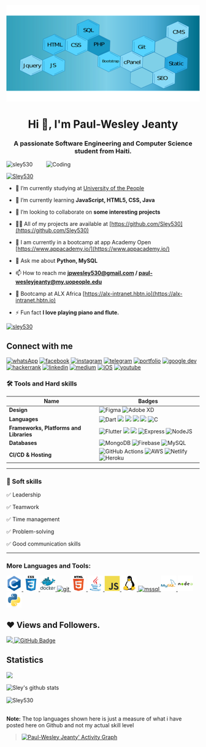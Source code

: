 
![MasterHead](https://github.com/CleevensCharlemagne/CleevensCharlemagne/blob/main/graphic-1552416_1280.png)
<h1 align="center">Hi 👋, I'm Paul-Wesley Jeanty</h1>
<h3 align="center">A passionate Software Engineering and Computer Science student from Haiti.</h3>
<img align= "right" alt="Coding" width="400" src="https://cdn.dribbble.com/users/1162077/screenshots/3848914/media/320984a9ca58b3c73274c9259ecf6de8.gif">

<p align="left"> <img src="https://komarev.com/ghpvc/?username=sley530&label=Profile%20views&color=0e75b6&style=flat" alt="sley530" /> </p>

<p align="left"> <a href="https://twitter.com/Sley530" target="blank"><img src="https://img.shields.io/twitter/follow/Sley530?logo=twitter&style=for-the-badge" alt="Sley530" /></a> </p>

- 🔭 I’m currently studying at [University of the People](https://uopeople.edu/)

- 🌱 I’m currently learning **JavaScript, HTML5, CSS, Java**

- 👯 I’m looking to collaborate on **some interesting projects**

- 👨‍💻 All of my projects are available at [https://github.com/Sley530](https://github.com/Sley530)

- 📝 I am currently in a bootcamp at app Academy Open [https://www.appacademy.io/](https://www.appacademy.io/)

- 💬 Ask me about **Python, MySQL**

- 📫 How to reach me **jpwesley530@gmail.com / paul-wesleyjeanty@my.uopeople.edu**

- 📄 Bootcamp at ALX Africa [https://alx-intranet.hbtn.io](https://alx-intranet.hbtn.io)

- ⚡ Fun fact **I love playing piano and flute.**

<p align="left"> <a href="https://github.com/ryo-ma/github-profile-trophy"><img src="https://github-profile-trophy.vercel.app/?username=sley530" alt="sley530" /></a> </p>

## Connect with me
[![whatsApp](https://img.shields.io/badge/WhatsApp-25D366?style=for-the-badge&logo=whatsapp&logoColor=white)](https://wa.me/message/GOGWNF3PPP6XG1)
[![facebook](https://img.shields.io/badge/Facebook-1877F2.svg?style=for-the-badge&logo=Facebook&logoColor=white)](https://fb.com/paul-chabbyjeanty)
[![instagram](https://img.shields.io/badge/instagram-1DA1F2?style=for-the-badge&logo=instagram&logoColor=white)](https://instagram.com/sley.530)
[![telegram](https://img.shields.io/badge/Telegram-26A5E4.svg?style=for-the-badge&logo=Telegram&logoColor=white)](t.me/sley530)
[![portfolio](https://img.shields.io/badge/my_portfolio-000?style=for-the-badge&logo=ko-fi&logoColor=white)](https://github.com/Sley530)
[![google dev](https://img.shields.io/badge/Google%20Cardboard-FF7143.svg?style=for-the-badge&logo=Google-Cardboard&logoColor=white)](https://g.dev/sley530)
[![hackerrank](https://img.shields.io/badge/HackerRank-00EA64.svg?style=for-the-badge&logo=HackerRank&logoColor=white)](https://www.hackerrank.com/@jpwesley530)
[![linkedin](https://img.shields.io/badge/linkedin-0A66C2?style=for-the-badge&logo=linkedin&logoColor=white)](https://linkedin.com/in/www.linkedin.com/in/paul-wesley-jeanty-89431b260)
[![medium](https://img.shields.io/badge/medium-fff?style=for-the-badge&logo=medium&logoColor=black)](sley530.medium.com)
[![iOS](https://img.shields.io/badge/iOS-000000.svg?style=for-the-badge&logo=iOS&logoColor=white)](jpwesley532@icloud.com)
[![youtube](https://img.shields.io/badge/youtube-ff0000?style=for-the-badge&logo=youtube&logoColor=white)](https://www.youtube.com/channel/UCcg-0DP-YMMaJgVC7gOFk1Q)

### 🛠 Tools and Hard skills

Name | Badges
--- | ---
**Design**  |  ![Figma](https://img.shields.io/badge/figma-%23F24E1E.svg?style=for-the-badge&logo=figma&logoColor=white) ![Adobe XD](https://img.shields.io/badge/Adobe%20XD-470137?style=for-the-badge&logo=Adobe%20XD&logoColor=#FF61F6)
**Languages**  |  ![Dart](https://img.shields.io/badge/dart-%230175C2.svg?style=for-the-badge&logo=dart&logoColor=white) <img src="https://img.shields.io/badge/JavaScript-323330?style=for-the-badge&logo=javascript&logoColor=F7DF1E" /> <img src="https://img.shields.io/badge/CSS3-1572B6?style=for-the-badge&logo=css3&logoColor=white" /> <img src="https://img.shields.io/badge/HTML5-E34F26?style=for-the-badge&logo=html5&logoColor=white" /> <img src="https://img.shields.io/badge/Python-3776AB.svg?style=for-the-badge&logo=Python&logoColor=white" /> ![C](https://img.shields.io/badge/c-%2300599C.svg?style=for-the-badge&logo=c&logoColor=white)
**Frameworks, Platforms and Libraries** | ![Flutter](https://img.shields.io/badge/Flutter-%2302569B.svg?style=for-the-badge&logo=Flutter&logoColor=white) <img src="https://img.shields.io/badge/Bootstrap-563D7C?style=for-the-badge&logo=bootstrap&logoColor=white" /> <img src="https://img.shields.io/badge/React-20232A?style=for-the-badge&logo=react&logoColor=61DAFB" /> ![Express](https://img.shields.io/badge/Express-000?style=for-the-badge&logo=express&logoColor=white) ![NodeJS](https://img.shields.io/badge/node.js-6DA55F?style=for-the-badge&logo=node.js&logoColor=white)
**Databases**  | ![MongoDB](https://img.shields.io/badge/MongoDB-%234ea94b.svg?style=for-the-badge&logo=mongodb&logoColor=white) ![Firebase](https://img.shields.io/badge/firebase-%23039BE5.svg?style=for-the-badge&logo=firebase) ![MySQL](https://img.shields.io/badge/mysql-%2300f.svg?style=for-the-badge&logo=mysql&logoColor=white)
**CI/CD & Hosting**   | ![GitHub Actions](https://img.shields.io/badge/github%20actions-%232671E5.svg?style=for-the-badge&logo=githubactions&logoColor=white) ![AWS](https://img.shields.io/badge/AWS-%23FF9900.svg?style=for-the-badge&logo=amazon-aws&logoColor=white) ![Netlify](https://img.shields.io/badge/netlify-%23000000.svg?style=for-the-badge&logo=netlify&logoColor=#00C7B7) ![Heroku](https://img.shields.io/badge/heroku-%23430098.svg?style=for-the-badge&logo=heroku&logoColor=white)
</p>

<hr>

### 👔 Soft skills

✅ Leadership

✅ Teamwork

✅ Time management

✅ Problem-solving

✅ Good communication skills

<hr>

### More Languages and Tools:
<p align="left"> <a href="https://www.cprogramming.com/" target="_blank" rel="noreferrer"> <img src="https://raw.githubusercontent.com/devicons/devicon/master/icons/c/c-original.svg" alt="c" width="40" height="40"/> </a> <a href="https://www.w3schools.com/css/" target="_blank" rel="noreferrer"> <img src="https://raw.githubusercontent.com/devicons/devicon/master/icons/css3/css3-original-wordmark.svg" alt="css3" width="40" height="40"/> </a> <a href="https://www.docker.com/" target="_blank" rel="noreferrer"> <img src="https://raw.githubusercontent.com/devicons/devicon/master/icons/docker/docker-original-wordmark.svg" alt="docker" width="40" height="40"/> </a> <a href="https://git-scm.com/" target="_blank" rel="noreferrer"> <img src="https://www.vectorlogo.zone/logos/git-scm/git-scm-icon.svg" alt="git" width="40" height="40"/> </a> <a href="https://www.w3.org/html/" target="_blank" rel="noreferrer"> <img src="https://raw.githubusercontent.com/devicons/devicon/master/icons/html5/html5-original-wordmark.svg" alt="html5" width="40" height="40"/> </a> <a href="https://www.java.com" target="_blank" rel="noreferrer"> <img src="https://raw.githubusercontent.com/devicons/devicon/master/icons/java/java-original.svg" alt="java" width="40" height="40"/> </a> <a href="https://developer.mozilla.org/en-US/docs/Web/JavaScript" target="_blank" rel="noreferrer"> <img src="https://raw.githubusercontent.com/devicons/devicon/master/icons/javascript/javascript-original.svg" alt="javascript" width="40" height="40"/> </a> <a href="https://www.linux.org/" target="_blank" rel="noreferrer"> <img src="https://raw.githubusercontent.com/devicons/devicon/master/icons/linux/linux-original.svg" alt="linux" width="40" height="40"/> </a> <a href="https://www.microsoft.com/en-us/sql-server" target="_blank" rel="noreferrer"> <img src="https://www.svgrepo.com/show/303229/microsoft-sql-server-logo.svg" alt="mssql" width="40" height="40"/> </a> <a href="https://www.mysql.com/" target="_blank" rel="noreferrer"> <img src="https://raw.githubusercontent.com/devicons/devicon/master/icons/mysql/mysql-original-wordmark.svg" alt="mysql" width="40" height="40"/> </a> <a href="https://nodejs.org" target="_blank" rel="noreferrer"> <img src="https://raw.githubusercontent.com/devicons/devicon/master/icons/nodejs/nodejs-original-wordmark.svg" alt="nodejs" width="40" height="40"/> </a> <a href="https://www.python.org" target="_blank" rel="noreferrer"> <img src="https://raw.githubusercontent.com/devicons/devicon/master/icons/python/python-original.svg" alt="python" width="40" height="40"/> </a> </p>

## ❤ Views and Followers.

<a href="https://github.com/Sley530/github-profile-views-counter">
    <img src="https://komarev.com/ghpvc/?username=Sley530">
</a>
<a href="https://github.com/Sley530?tab=followers"><img src="https://img.shields.io/github/followers/Sley530?label=Followers&style=social" alt="GitHub Badge"></a>


 <br>


 ## Statistics
 <p><img align="center" src="https://github-readme-stats.vercel.app/api/top-langs/?username=Sley530&layout=compact&theme=dark&hide_border=false" /></p>
<p><img align="center" src="https://github-readme-stats.vercel.app/api?username=Sley530&show_icons=true&include_all_commits=true&count_private=true&layout=compact&theme=dark&hide_border=false&border_radius=2&hide=contribs" alt="Sley's github stats" /></p>

<p><img align="center" src="https://github-readme-streak-stats.herokuapp.com/?user=Sley530&theme=dark" alt="Sley530" /></p>
<br/>
 <b>Note:</b> The top languages shown here is just a measure of what i have posted here on Github and not my actual skill level


> <a href="https://github.com/Sley530/github-readme-activity-graph"><img alt="Paul-Wesley Jeanty' Activity Graph" src="https://activity-graph.herokuapp.com/graph?username=Sley530&bg_color=0D1117&color=5BCDEC&line=5BCDEC&point=FFFFFF&hide_border=true" /></a>

<br/>

<!---
Sley530/Sley530 is a ✨ special ✨ repository because its `README.md` (this file) appears on your GitHub profile.
You can click the Preview link to take a look at your changes.
--->
